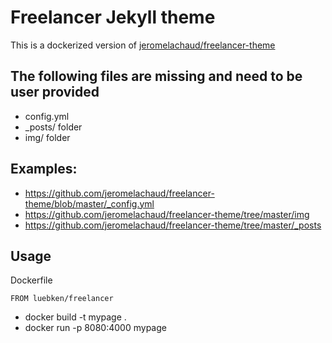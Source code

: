 Freelancer Jekyll theme
=========================

This is a dockerized version of [jeromelachaud/freelancer-theme](https://github.com/jeromelachaud/freelancer-theme)

## The following files are missing and need to be user provided
 - config.yml
 - _posts/ folder
 - img/ folder


## Examples:

 - https://github.com/jeromelachaud/freelancer-theme/blob/master/_config.yml 
 - https://github.com/jeromelachaud/freelancer-theme/tree/master/img
 - https://github.com/jeromelachaud/freelancer-theme/tree/master/_posts

## Usage

Dockerfile
```
FROM luebken/freelancer
```

 - docker build -t mypage .
 - docker run -p 8080:4000 mypage
